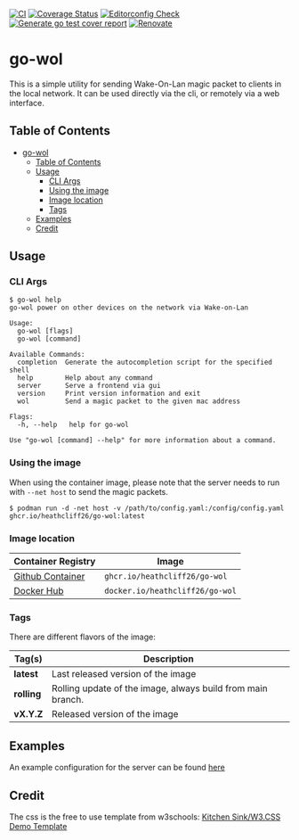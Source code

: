 [![CI](https://github.com/heathcliff26/go-wol/actions/workflows/ci.yaml/badge.svg?event=push)](https://github.com/heathcliff26/go-wol/actions/workflows/ci.yaml)
[![Coverage Status](https://coveralls.io/repos/github/heathcliff26/go-wol/badge.svg)](https://coveralls.io/github/heathcliff26/go-wol)
[![Editorconfig Check](https://github.com/heathcliff26/go-wol/actions/workflows/editorconfig-check.yaml/badge.svg?event=push)](https://github.com/heathcliff26/go-wol/actions/workflows/editorconfig-check.yaml)
[![Generate go test cover report](https://github.com/heathcliff26/go-wol/actions/workflows/go-testcover-report.yaml/badge.svg)](https://github.com/heathcliff26/go-wol/actions/workflows/go-testcover-report.yaml)
[![Renovate](https://github.com/heathcliff26/go-wol/actions/workflows/renovate.yaml/badge.svg)](https://github.com/heathcliff26/go-wol/actions/workflows/renovate.yaml)

# go-wol

This is a simple utility for sending Wake-On-Lan magic packet to clients in the local network.
It can be used directly via the cli, or remotely via a web interface.

## Table of Contents

- [go-wol](#go-wol)
  - [Table of Contents](#table-of-contents)
  - [Usage](#usage)
    - [CLI Args](#cli-args)
    - [Using the image](#using-the-image)
    - [Image location](#image-location)
    - [Tags](#tags)
  - [Examples](#examples)
  - [Credit](#credit)

## Usage

### CLI Args
```
$ go-wol help
go-wol power on other devices on the network via Wake-on-Lan

Usage:
  go-wol [flags]
  go-wol [command]

Available Commands:
  completion  Generate the autocompletion script for the specified shell
  help        Help about any command
  server      Serve a frontend via gui
  version     Print version information and exit
  wol         Send a magic packet to the given mac address

Flags:
  -h, --help   help for go-wol

Use "go-wol [command] --help" for more information about a command.
```

### Using the image

When using the container image, please note that the server needs to run with `--net host` to send the magic packets.
```
$ podman run -d -net host -v /path/to/config.yaml:/config/config.yaml ghcr.io/heathcliff26/go-wol:latest
```

### Image location

| Container Registry                                                                                     | Image                                      |
| ------------------------------------------------------------------------------------------------------ | ------------------------------------------ |
| [Github Container](https://github.com/users/heathcliff26/packages/container/package/go-wol) | `ghcr.io/heathcliff26/go-wol`   |
| [Docker Hub](https://hub.docker.com/repository/docker/heathcliff26/go-wol)                  | `docker.io/heathcliff26/go-wol` |

### Tags

There are different flavors of the image:

| Tag(s)      | Description                                                 |
| ----------- | ----------------------------------------------------------- |
| **latest**  | Last released version of the image                          |
| **rolling** | Rolling update of the image, always build from main branch. |
| **vX.Y.Z**  | Released version of the image                               |

## Examples

An example configuration for the server can be found [here](examples/config.yaml)

## Credit

The css is the free to use template from w3schools: [Kitchen Sink/W3.CSS Demo Template](https://www.w3schools.com/w3css/tryw3css_templates_black.htm)
